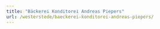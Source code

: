```yaml
---
title: "Bäckerei Konditorei Andreas Piepers"
url: /westerstede/baeckerei-konditorei-andreas-piepers/
---
```

